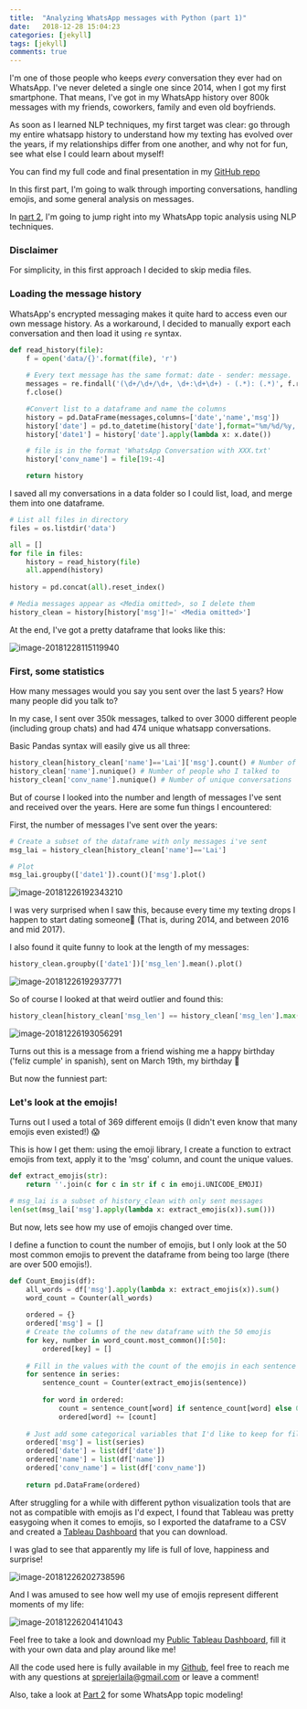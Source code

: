 ```yaml
---
title:  "Analyzing WhatsApp messages with Python (part 1)"
date:   2018-12-28 15:04:23
categories: [jekyll]
tags: [jekyll]
comments: true
---
```

I'm one of those people who keeps *every* conversation they ever had on WhatsApp. I've never deleted a single one since 2014, when I got my first smartphone. That means, I've got in my WhatsApp history over 800k messages with my friends, coworkers, family and even old boyfriends. 

As soon as I learned NLP techniques, my first target was clear: go through my entire whatsapp history to understand how my texting has evolved over the years, if my relationships differ from one another, and why not for fun, see what else I could learn about myself! 

You can find my full code and final presentation in my [GitHub repo](https://github.com/sprejerlaila/whatsapp-me)

In this first part, I'm going to walk through importing conversations, handling emojis, and some general analysis on messages.

In [part 2](http://lailasprejer.com/2019/Analyzing-WhatsApp-messages-part-2/), I'm going to jump right into my WhatsApp topic analysis using NLP techniques.

### Disclaimer 

For simplicity, in this first approach I decided to skip media files. 

### Loading the message history

WhatsApp's encrypted messaging makes it quite hard to access even our own message history. As a workaround, I decided to manually export each conversation and then load it using `re` syntax.

```python
def read_history(file):
    f = open('data/{}'.format(file), 'r')
 
    # Every text message has the same format: date - sender: message. 
    messages = re.findall('(\d+/\d+/\d+, \d+:\d+\d+) - (.*): (.*)', f.read())
    f.close()

    #Convert list to a dataframe and name the columns
    history = pd.DataFrame(messages,columns=['date','name','msg'])
    history['date'] = pd.to_datetime(history['date'],format="%m/%d/%y, %H:%M")
    history['date1'] = history['date'].apply(lambda x: x.date())

    # file is in the format 'WhatsApp Conversation with XXX.txt'
    history['conv_name'] = file[19:-4]

    return history
```

I saved all my conversations in a data folder so I could list, load, and merge them into one dataframe.

```python
# List all files in directory
files = os.listdir('data')

all = []
for file in files:
    history = read_history(file)
    all.append(history)
    
history = pd.concat(all).reset_index()

# Media messages appear as <Media omitted>, so I delete them
history_clean = history[history['msg']!=' <Media omitted>']
```

At the end, I've got a pretty dataframe that looks like this:

![image-20181228115119940](https://sprejerlaila.github.io/jekyll-uno/images/image-20181228115119940.jpg)

### First, some statistics

How many messages would you say you sent over the last 5 years? How many people did you talk to? 

In my case, I sent over 350k messages, talked to over 3000 different people (including group chats) and had 474 unique whatsapp conversations.

Basic Pandas syntax will easily give us all three: 

```python
history_clean[history_clean['name']=='Lai']['msg'].count() # Number of messages sent
history_clean['name'].nunique() # Number of people who I talked to
history_clean['conv_name'].nunique() # Number of unique conversations
```

But of course I looked into the number and length of messages I've sent and received over the years. Here are some fun things I encountered:

First, the number of messages I've sent over the years:

```python
# Create a subset of the dataframe with only messages i've sent
msg_lai = history_clean[history_clean['name']=='Lai']

# Plot
msg_lai.groupby(['date1']).count()['msg'].plot()
```



![image-20181226192343210](https://sprejerlaila.github.io/jekyll-uno/images/image-20181226192343210.jpg)

I was very surprised when I saw this, because every time my texting drops I happen to start dating someone:see_no_evil: (That is, during 2014, and between 2016 and mid 2017).

I also found it quite funny to look at the length of my messages:

```python
history_clean.groupby(['date1'])['msg_len'].mean().plot()
```

![image-20181226192937771](https://sprejerlaila.github.io/jekyll-uno/images/image-20181226192937771.jpg)

So of course I looked at that weird outlier and found this:

```python
history_clean[history_clean['msg_len'] == history_clean['msg_len'].max()]['msg'].values
```

![image-20181226193056291](https://sprejerlaila.github.io/jekyll-uno/images/image-20181226193056291.jpg)

Turns out this is a message from a friend wishing me a happy birthday ('feliz cumple' in spanish), sent on March 19th, my birthday :slightly_smiling_face:

But now the funniest part:

### Let's look at the emojis!

Turns out I used a total of 369 different emoijs (I didn't even know that many emojis even existed!) :scream:

This is how I get them: using the emoji library, I create a function to extract emojis from text, apply it to the 'msg' column, and count the unique values. 

```python
def extract_emojis(str):
    return ''.join(c for c in str if c in emoji.UNICODE_EMOJI)

# msg_lai is a subset of history_clean with only sent messages
len(set(msg_lai['msg'].apply(lambda x: extract_emojis(x)).sum()))
```

But now, lets see how my use of emojis changed over time. 

I define a function to count the number of emojis, but I only look at the 50 most common emojis to prevent the dataframe from being too large (there are over 500 emojis!).

```python
def Count_Emojis(df):
    all_words = df['msg'].apply(lambda x: extract_emojis(x)).sum()
    word_count = Counter(all_words)
     
    ordered = {}
    ordered['msg'] = []
    # Create the columns of the new dataframe with the 50 emojis
    for key, number in word_count.most_common()[:50]:
        ordered[key] = []
    
    # Fill in the values with the count of the emojis in each sentence
    for sentence in series:
        sentence_count = Counter(extract_emojis(sentence))
        
        for word in ordered:
            count = sentence_count[word] if sentence_count[word] else 0
            ordered[word] += [count]
    
    # Just add some categorical variables that I'd like to keep for filtering purposes
    ordered['msg'] = list(series)
    ordered['date'] = list(df['date'])
    ordered['name'] = list(df['name'])
    ordered['conv_name'] = list(df['conv_name'])
    
    return pd.DataFrame(ordered)
```

After struggling for a while with different python visualization tools that are not as compatible with emojis as I'd expect, I found that Tableau was pretty easygoing when it comes to emojis, so I exported the dataframe to a CSV and created a [Tableau Dashboard](https://public.tableau.com/profile/laila4760#!/vizhome/Emojis_1/Emojis?publish=yes) that you can download.

I was glad to see that apparently my life is full of love, happiness and surprise! 

![image-20181226202738596](https://sprejerlaila.github.io/jekyll-uno/images/image-20181226202738596.jpg)



And I was amused to see how well my use of emojis represent different moments of my life:

![image-20181226204141043](https://sprejerlaila.github.io/jekyll-uno/images/image-20181226204141043.jpg)

Feel free to take a look and download my [Public Tableau Dashboard](https://public.tableau.com/profile/laila4760#!/vizhome/Emojis_1/Emojis?publish=yes), fill it with your own data and play around like me!  

All the code used here is fully available in my [Github](https://github.com/sprejerlaila/), feel free to reach me with any questions at sprejerlaila@gmail.com or leave a comment! 

Also, take a look at [Part 2](http://lailasprejer.com/2019/Analyzing-WhatsApp-messages-part-2/) for some WhatsApp topic modeling!

